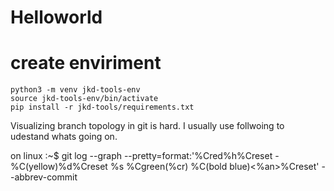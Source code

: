 # Helloworld

# create enviriment 
```consol
python3 -m venv jkd-tools-env
source jkd-tools-env/bin/activate
pip install -r jkd-tools/requirements.txt

```

Visualizing branch topology in git is hard. I usually use follwoing to udestand whats going on.

on linux :~$  git log --graph --pretty=format:'%Cred%h%Creset -%C(yellow)%d%Creset %s %Cgreen(%cr) %C(bold blue)<%an>%Creset' --abbrev-commit
